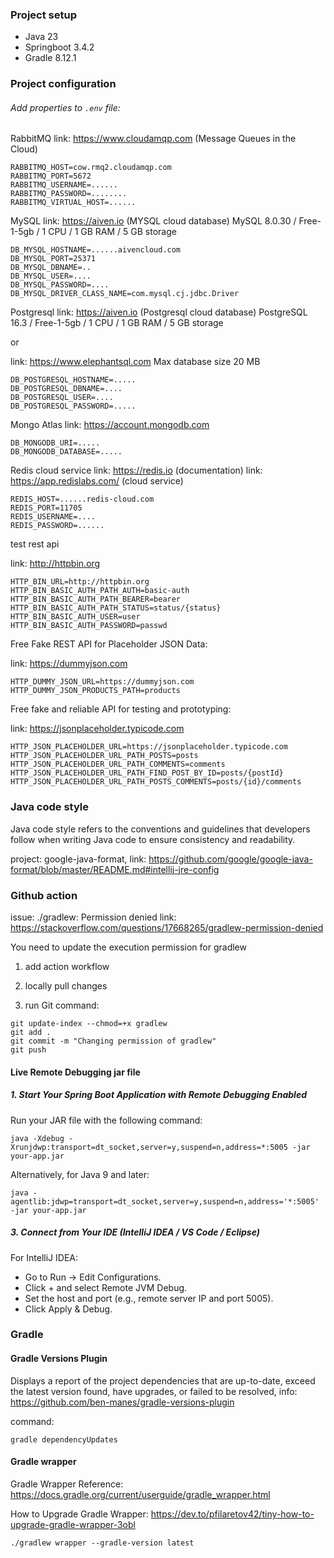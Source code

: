 ### Project setup

* Java 23
* Springboot 3.4.2
* Gradle 8.12.1

### Project configuration

###### Add properties to `.env` file:

RabbitMQ
link: https://www.cloudamqp.com (Message Queues in the Cloud)

```
RABBITMQ_HOST=cow.rmq2.cloudamqp.com
RABBITMQ_PORT=5672
RABBITMQ_USERNAME=......
RABBITMQ_PASSWORD=........
RABBITMQ_VIRTUAL_HOST=......
```

MySQL
link: https://aiven.io (MYSQL cloud database)
MySQL 8.0.30 / Free-1-5gb / 1 CPU / 1 GB RAM / 5 GB storage

```
DB_MYSQL_HOSTNAME=......aivencloud.com
DB_MYSQL_PORT=25371
DB_MYSQL_DBNAME=..
DB_MYSQL_USER=....
DB_MYSQL_PASSWORD=....
DB_MYSQL_DRIVER_CLASS_NAME=com.mysql.cj.jdbc.Driver
```

Postgresql
link: https://aiven.io (Postgresql cloud database)
PostgreSQL 16.3 / Free-1-5gb / 1 CPU / 1 GB RAM / 5 GB storage

or

link: https://www.elephantsql.com
Max database size 20 MB

```
DB_POSTGRESQL_HOSTNAME=.....
DB_POSTGRESQL_DBNAME=....
DB_POSTGRESQL_USER=....
DB_POSTGRESQL_PASSWORD=.....
```

Mongo Atlas
link: https://account.mongodb.com

```
DB_MONGODB_URI=.....
DB_MONGODB_DATABASE=.....
```

Redis cloud service
link:  https://redis.io (documentation)
link:  https://app.redislabs.com/ (cloud service)

```
REDIS_HOST=......redis-cloud.com
REDIS_PORT=11705
REDIS_USERNAME=....
REDIS_PASSWORD=......
```

test rest api

link: http://httpbin.org

```
HTTP_BIN_URL=http://httpbin.org
HTTP_BIN_BASIC_AUTH_PATH_AUTH=basic-auth
HTTP_BIN_BASIC_AUTH_PATH_BEARER=bearer
HTTP_BIN_BASIC_AUTH_PATH_STATUS=status/{status}
HTTP_BIN_BASIC_AUTH_USER=user
HTTP_BIN_BASIC_AUTH_PASSWORD=passwd
```

Free Fake REST API for Placeholder JSON Data:

link: https://dummyjson.com

```
HTTP_DUMMY_JSON_URL=https://dummyjson.com
HTTP_DUMMY_JSON_PRODUCTS_PATH=products
```

Free fake and reliable API for testing and prototyping:

link: https://jsonplaceholder.typicode.com

```
HTTP_JSON_PLACEHOLDER_URL=https://jsonplaceholder.typicode.com
HTTP_JSON_PLACEHOLDER_URL_PATH_POSTS=posts
HTTP_JSON_PLACEHOLDER_URL_PATH_COMMENTS=comments
HTTP_JSON_PLACEHOLDER_URL_PATH_FIND_POST_BY_ID=posts/{postId}
HTTP_JSON_PLACEHOLDER_URL_PATH_POSTS_COMMENTS=posts/{id}/comments
```

### Java code style

Java code style refers to the conventions and guidelines that developers follow when writing Java code to ensure
consistency and readability.

project: google-java-format,
link: https://github.com/google/google-java-format/blob/master/README.md#intellij-jre-config

### Github action

issue:  ./gradlew: Permission denied
link: https://stackoverflow.com/questions/17668265/gradlew-permission-denied

You need to update the execution permission for gradlew

1. add action workflow

2. locally pull changes

3. run Git command:

```
git update-index --chmod=+x gradlew
git add .
git commit -m "Changing permission of gradlew"
git push
```

#### Live Remote Debugging jar file

##### 1. Start Your Spring Boot Application with Remote Debugging Enabled

Run your JAR file with the following command:

```
java -Xdebug -Xrunjdwp:transport=dt_socket,server=y,suspend=n,address=*:5005 -jar your-app.jar
```

Alternatively, for Java 9 and later:

```
java -agentlib:jdwp=transport=dt_socket,server=y,suspend=n,address='*:5005' -jar your-app.jar
```

##### 3. Connect from Your IDE (IntelliJ IDEA / VS Code / Eclipse)

For IntelliJ IDEA:

* Go to Run → Edit Configurations.
* Click + and select Remote JVM Debug.
* Set the host and port (e.g., remote server IP and port 5005).
* Click Apply & Debug.

### Gradle

#### Gradle Versions Plugin

Displays a report of the project dependencies that are up-to-date, exceed the latest version found, have upgrades, or
failed to be resolved, info: https://github.com/ben-manes/gradle-versions-plugin

command:

```
gradle dependencyUpdates
```

#### Gradle wrapper

Gradle Wrapper Reference:
https://docs.gradle.org/current/userguide/gradle_wrapper.html

How to Upgrade Gradle Wrapper:
https://dev.to/pfilaretov42/tiny-how-to-upgrade-gradle-wrapper-3obl

```
./gradlew wrapper --gradle-version latest
```
